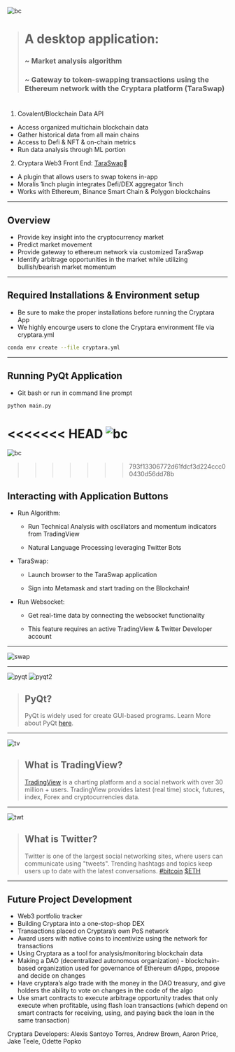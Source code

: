 ![bc](Images/tara1.png)

># A desktop application:
>### ~  Market analysis algorithm  
>### ~ Gateway to token-swapping transactions using the Ethereum network with the Cryptara platform (TaraSwap)

#

1) Covalent/Blockchain Data API

- Access organized multichain blockchain data
- Gather historical data from all main chains
- Access to Defi & NFT & on-chain metrics
- Run data analysis through ML portion

2) Cryptara Web3 Front End: [TaraSwap](https://ast-xxi.github.io/Cryptara_FinalProject/)💱

- A plugin that allows users to swap tokens in-app
- Moralis 1inch plugin integrates Defi/DEX aggregator 1inch
- Works with Ethereum, Binance Smart Chain & Polygon blockchains

---

## Overview

- Provide key insight into the cryptocurrency market
- Predict market movement
- Provide gateway to ethereum network via customized TaraSwap
- Identify arbitrage opportunities in the market while utilizing bullish/bearish market momentum
---

## Required Installations & Environment setup 

- Be sure to make the proper installations before running the Cryptara App
- We highly encourge users to clone the Cryptara environment file via cryptara.yml
```bash
conda env create --file cryptara.yml
```
___

## Running PyQt Application

- Git bash or run in command line prompt

```bash
python main.py  
```

<<<<<<< HEAD
![bc](Images/taraui.png)
=======
![bc](Images/taraui.PNG)
>>>>>>> 793f13306772d61fdcf3d224ccc00430d56dd78b

## Interacting with Application Buttons

- Run Algorithm:

  - Run Technical Analysis with oscillators and momentum indicators from TradingView

  - Natural Language Processing leveraging Twitter Bots

- TaraSwap:

  - Launch browser to the TaraSwap application

  - Sign into Metamask and start trading on the Blockchain!

- Run Websocket:

  - Get real-time data by connecting the websocket functionality

  - This feature requires an active TradingView & Twitter Developer account
___

![swap](Images/swap.jpg)
___

![pyqt](Images/pyqt.png) ![pyqt2](Images/pyqt-style.png)

> ## PyQt? 
>
> PyQt is widely used for create GUI-based programs. Learn More about PyQt [here](https://riverbankcomputing.com/software/pyqt/intro).

----

![tv](Images/tv.png)

>## What is TradingView?
> [TradingView](https://www.tradingview.com/) is a charting platform and a social network with over 30 million + users. TradingView provides latest (real time) stock, futures, index, Forex and cryptocurrencies data.
>

___

![twt](Images/twitter.png)

>## What is Twitter?
>Twitter is one of the largest social networking sites, where users can communicate using "tweets". Trending hashtags and topics keep users up to date with the latest conversations. [#bitcoin](https://twitter.com/search?q=%23bitcoin) [$ETH](https://twitter.com/i/topics/1007361429752594432)
____

## Future Project Development

- Web3 portfolio tracker
- Building Cryptara into a one-stop-shop DEX
- Transactions placed on Cryptara’s own PoS network
- Award users with native coins to incentivize using the network for transactions
- Using Cryptara as a tool for analysis/monitoring blockchain data
- Making a DAO (decentralized autonomous organization) - blockchain-based organization used for governance of Ethereum dApps, propose and decide on changes
- Have cryptara’s algo trade with the money in the DAO treasury, and give holders the ability to vote on changes in the code of the algo
- Use smart contracts to execute arbitrage opportunity trades that only execute when profitable, using flash loan transactions (which depend on smart contracts for receiving, using, and paying back the loan in the same transaction)


Cryptara Developers: Alexis Santoyo Torres, Andrew Brown, Aaron Price, Jake Teele, Odette Popko
